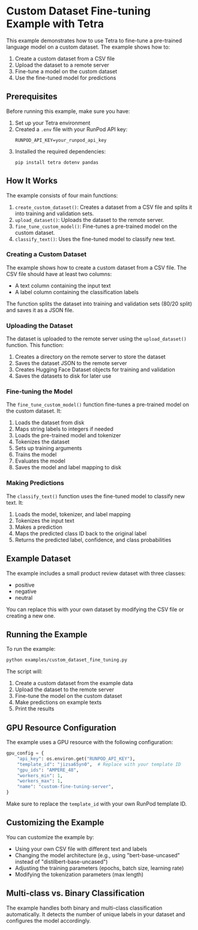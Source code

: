 # Custom Dataset Fine-tuning Example with Tetra

This example demonstrates how to use Tetra to fine-tune a pre-trained language model on a custom dataset. The example shows how to:

1. Create a custom dataset from a CSV file
2. Upload the dataset to a remote server
3. Fine-tune a model on the custom dataset
4. Use the fine-tuned model for predictions

## Prerequisites

Before running this example, make sure you have:

1. Set up your Tetra environment
2. Created a `.env` file with your RunPod API key:
   ```
   RUNPOD_API_KEY=your_runpod_api_key
   ```
3. Installed the required dependencies:
   ```
   pip install tetra dotenv pandas
   ```

## How It Works

The example consists of four main functions:

1. `create_custom_dataset()`: Creates a dataset from a CSV file and splits it into training and validation sets.
2. `upload_dataset()`: Uploads the dataset to the remote server.
3. `fine_tune_custom_model()`: Fine-tunes a pre-trained model on the custom dataset.
4. `classify_text()`: Uses the fine-tuned model to classify new text.

### Creating a Custom Dataset

The example shows how to create a custom dataset from a CSV file. The CSV file should have at least two columns:
- A text column containing the input text
- A label column containing the classification labels

The function splits the dataset into training and validation sets (80/20 split) and saves it as a JSON file.

### Uploading the Dataset

The dataset is uploaded to the remote server using the `upload_dataset()` function. This function:
1. Creates a directory on the remote server to store the dataset
2. Saves the dataset JSON to the remote server
3. Creates Hugging Face Dataset objects for training and validation
4. Saves the datasets to disk for later use

### Fine-tuning the Model

The `fine_tune_custom_model()` function fine-tunes a pre-trained model on the custom dataset. It:
1. Loads the dataset from disk
2. Maps string labels to integers if needed
3. Loads the pre-trained model and tokenizer
4. Tokenizes the dataset
5. Sets up training arguments
6. Trains the model
7. Evaluates the model
8. Saves the model and label mapping to disk

### Making Predictions

The `classify_text()` function uses the fine-tuned model to classify new text. It:
1. Loads the model, tokenizer, and label mapping
2. Tokenizes the input text
3. Makes a prediction
4. Maps the predicted class ID back to the original label
5. Returns the predicted label, confidence, and class probabilities

## Example Dataset

The example includes a small product review dataset with three classes:
- positive
- negative
- neutral

You can replace this with your own dataset by modifying the CSV file or creating a new one.

## Running the Example

To run the example:

```bash
python examples/custom_dataset_fine_tuning.py
```

The script will:
1. Create a custom dataset from the example data
2. Upload the dataset to the remote server
3. Fine-tune the model on the custom dataset
4. Make predictions on example texts
5. Print the results

## GPU Resource Configuration

The example uses a GPU resource with the following configuration:

```python
gpu_config = {
    "api_key": os.environ.get("RUNPOD_API_KEY"),
    "template_id": "jizsa65yn0",  # Replace with your template ID
    "gpu_ids": "AMPERE_48",
    "workers_min": 1,
    "workers_max": 1,
    "name": "custom-fine-tuning-server",
}
```

Make sure to replace the `template_id` with your own RunPod template ID.

## Customizing the Example

You can customize the example by:
- Using your own CSV file with different text and labels
- Changing the model architecture (e.g., using "bert-base-uncased" instead of "distilbert-base-uncased")
- Adjusting the training parameters (epochs, batch size, learning rate)
- Modifying the tokenization parameters (max length)

## Multi-class vs. Binary Classification

The example handles both binary and multi-class classification automatically. It detects the number of unique labels in your dataset and configures the model accordingly. 